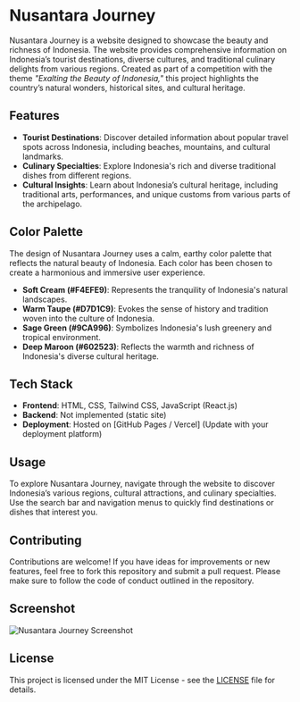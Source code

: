 # Nusantara Journey

Nusantara Journey is a website designed to showcase the beauty and richness of Indonesia. The website provides comprehensive information on Indonesia’s tourist destinations, diverse cultures, and traditional culinary delights from various regions. Created as part of a competition with the theme _"Exalting the Beauty of Indonesia,"_ this project highlights the country’s natural wonders, historical sites, and cultural heritage.

## Features

- **Tourist Destinations**: Discover detailed information about popular travel spots across Indonesia, including beaches, mountains, and cultural landmarks.
- **Culinary Specialties**: Explore Indonesia's rich and diverse traditional dishes from different regions.
- **Cultural Insights**: Learn about Indonesia’s cultural heritage, including traditional arts, performances, and unique customs from various parts of the archipelago.

## Color Palette

The design of Nusantara Journey uses a calm, earthy color palette that reflects the natural beauty of Indonesia. Each color has been chosen to create a harmonious and immersive user experience.

- **Soft Cream (#F4EFE9)**: Represents the tranquility of Indonesia's natural landscapes.
- **Warm Taupe (#D7D1C9)**: Evokes the sense of history and tradition woven into the culture of Indonesia.
- **Sage Green (#9CA996)**: Symbolizes Indonesia's lush greenery and tropical environment.
- **Deep Maroon (#602523)**: Reflects the warmth and richness of Indonesia's diverse cultural heritage.

## Tech Stack

- **Frontend**: HTML, CSS, Tailwind CSS, JavaScript (React.js)
- **Backend**: Not implemented (static site)
- **Deployment**: Hosted on [GitHub Pages / Vercel] (Update with your deployment platform)

## Usage

To explore Nusantara Journey, navigate through the website to discover Indonesia’s various regions, cultural attractions, and culinary specialties. Use the search bar and navigation menus to quickly find destinations or dishes that interest you.

## Contributing

Contributions are welcome! If you have ideas for improvements or new features, feel free to fork this repository and submit a pull request. Please make sure to follow the code of conduct outlined in the repository.

## Screenshot

![Nusantara Journey Screenshot](link-to-screenshot.png)

## License

This project is licensed under the MIT License - see the [LICENSE](LICENSE) file for details.
